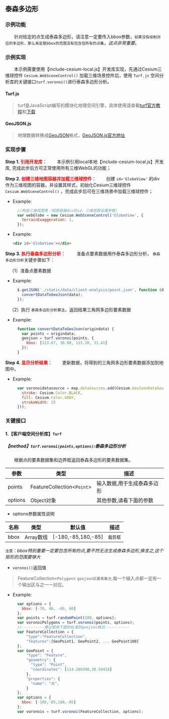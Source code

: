 ## 泰森多边形

### 示例功能

&ensp;&ensp;&ensp;&ensp;针对给定的点生成泰森多边形，请注意一定要传入bbox参数，`如果没有绘制对应的多边形，那么肯定是bbox的范围没有包含住所有的点集`，*这点非常重要*。

### 示例实现

&ensp;&ensp;&ensp;&ensp;本示例需要使用【include-cesium-local.js】开发库实现，先通过Cesium三维球控件 `Cesium.WebSceneControl()` 加载三维场景控件后，使用 `Turf.js` 空间分析库的关键接口`turf.voronoi()`进行泰森多边形分析。

#### Turf.js

> turf是JavaScript编写的模块化地理空间引擎，具体使用请查看<a target="_blank" href="http://turfjs.org/">turf官方教程</a>和<a target="_blank" href="https://github.com/Turfjs/turf">下载</a>

#### GeoJSON.js

> 地理数据转换成<a target="_blank" href="http://geojson.org/">GeoJSON</a>格式，<a target="_blank"  href="https://github.com/caseycesari/GeoJSON.js">GeoJSON.js官方地址</a>

### 实现步骤

**Step 1. <font color=red>引用开发库</font>**：
&ensp;&ensp;&ensp;&ensp;本示例引用local本地【include-cesium-local.js】开发库, 完成此步后方可正常使用所有三维WebGL的功能；

**Step 2. <font color=red>创建三维地图容器并加载三维球控件</font>**：
&ensp;&ensp;&ensp;&ensp;创建 `id='GlobeView'` 的div作为三维视图的容器，并设置其样式，初始化Cesium三维球控件 `Cesium.WebSceneControl()` ，完成此步后可在三维场景中加载三维球控件；

* Example:
  ``` Javascript
    //构造三维视图类（视图容器div的id，三维视图设置参数）
    var webGlobe = new Cesium.WebSceneControl('GlobeView', {
      terrainExaggeration: 1,
    });
  ```

* Example:
  ``` html
  <div id='GlobeView'></div>
  ```

**Step 3. <font color=red>执行泰森多边形分析</font>**：
 &ensp;&ensp;&ensp;&ensp;  准备点要素数据用作泰森多边形分析， `泰森多边形分析`关键步骤如下：

 &ensp;&ensp;（1）准备点要素数据

* Example:
  ```javascript
    $.getJSON('./static/data/client-analysis/point.json', function (data) {
      convertDataToGeoJson(data);
    });
  ```
   
 &ensp;&ensp;（2）执行 `泰森多边形分析算法`，返回结果三角网多边形要素数据
   
* Example:
  ```javascript
    function convertDataToGeoJson(origindata) {
      var points = origindata;
      geojson = turf.voronoi(points, {
        bbox: [113.67, 30.00, 115.20, 31.41]
      });
    }   
  ```
   
**Step 4. <font color=red>显示分析结果</font>**：
 &ensp;&ensp;&ensp;&ensp;更新数据，将得到的三角网多边形要素数据添加到地图中。

* Example:
  ```javascript
    var voronoidatasource = map.dataSources.add(Cesium.GeoJsonDataSource.load(data, {
      stroke: Cesium.Color.BLACK,
      fill: Cesium.Color.GRAY,
      strokeWidth: 15
    }));
  ```

### 关键接口

#### 1.【客户端空间分析库】`Turf`

##### 【method】`turf.voronoi(points,options)`:泰森多边形分析

&ensp;&ensp;&ensp;&ensp;根据点的要素数据集和边界框返回泰森多边形的要素数据集。

| 参数    | 类型                       | 描述                        |
| ------ | -------------------------- | -------------------------- |
| points  | FeatureCollection<`Point`> | 输入数据,用于生成泰森多边形 |
| options | Object对象                 | 其他参数,请看下面的参数     |

* options参数属性说明

| 名称 | 类型      | 默认值             | 描述     |
| --- | -------- | ----------------- | -------- |
| bbox | Array数组 | [-180,-85,180,-85] | `裁剪框` |

`注意`：*bbox特别重要一定要包含所有的点,要不然无法生成泰森多边形,换言之,这个矩形的范围要够大*

* `voronoi()`返回值

> FeatureCollection<`Polygon`> `geojson区要素集合`,每一个输入点都一定有一个输出区与之一一对应。

* Example:
  ```javascript
    var options = {
      bbox: [-70, 40, -60, 60]
    };
    var points = turf.randomPoint(100, options);
    var voronoiPolygons = turf.voronoi(points, options);
    //----------建议使用下面的标准的geojson格式-----------
    var FeatureCollection = {
        "type":"FeatureCollection",
        "features":[GeoPoint1, GeoPoint2, ... GeoPoint100]
    };
    var GeoPoint = {
        "type": "Feature",
        "geometry": {
          "type": "Point",
          "coordinates": [114.289398,30.59418]
        },
        "properties": {
          "name": "点",
        }
    };
    var options = {
      bbox: [-180,-85,180,-85]
    };
    var voronois = turf.voronoi(FeatureCollection, options);
  ```

